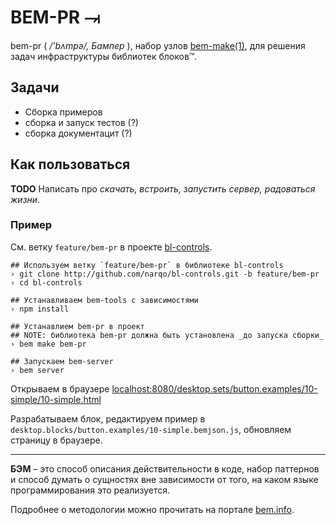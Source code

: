 BEM-PR ⥗
======

bem-pr ( */'bʌmpə/, Бампер* ), набор узлов
[bem-make(1)](http://github.com/bem/bem-tools), для решения задач инфраструктуры
библиотек блоков™.

Задачи
------

  * Сборка примеров
  * сборка и запуск тестов (?)
  * сборка документацит (?)

Как пользоваться
----------------

**TODO** Написать про _скачать, встроить, запустить сервер, радоваться жизни_.

### Пример

См. ветку `feature/bem-pr` в проекте [bl-controls](http://github.com/narqo/bl-controls).

    ## Используем ветку `feature/bem-pr` в библиотеке bl-controls
    › git clone http://github.com/narqo/bl-controls.git -b feature/bem-pr
    › cd bl-controls

    ## Устанавливаем bem-tools с зависимостями
    › npm install

    ## Устанавлием bem-pr в проект
    ## NOTE: библиотека bem-pr должна быть установлена _до запуска сборки_
    › bem make bem-pr

    ## Запускаем bem-server
    › bem server

Открываем в браузере 
[localhost:8080/desktop.sets/button.examples/10-simple/10-simple.html](http://localhost:8080/desktop.sets/button.examples/10-simple/10-simple.html)

Разрабатываем блок, редактируем пример в `desktop.blocks/button.examples/10-simple.bemjson.js`,
обновляем страницу в браузере.

---

**БЭМ** – это способ описания действительности в коде, набор паттернов и способ
думать о сущностях вне зависимости от того, на каком языке программирования 
это реализуется.

Подробнее о методологии можно прочитать на портале [bem.info](http://ru.bem.info).
